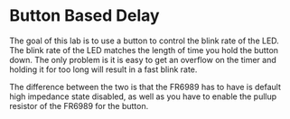 # Button Based Delay
The goal of this lab is to use a button to control the blink rate of the LED. The blink rate of the LED matches the length of time you hold the button down. 
The only problem is it is easy to get an overflow on the timer and holding it for too long will result in a fast blink rate.

The difference between the two is that the FR6989 has to have is default high impedance state disabled, as well as you have to enable the pullup resistor of the FR6989 for the button.